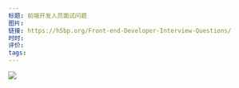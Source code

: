 ```yaml
---
标题: 前端开发人员面试问题
图片: 
链接: https://h5bp.org/Front-end-Developer-Interview-Questions/
时时: 
评价: 
tags:
---
```

![](Pasted%20image%2020240412203752.png)
